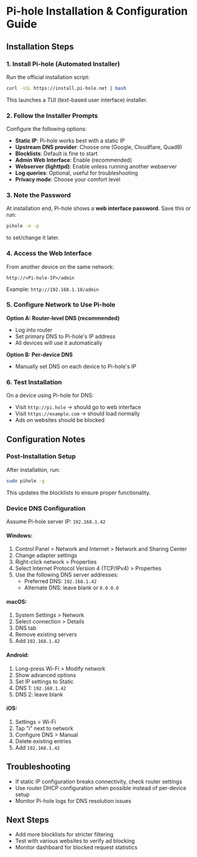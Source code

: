 # Pi-hole Installation & Configuration Guide

## Installation Steps

### 1. Install Pi-hole (Automated Installer)

Run the official installation script:

```bash
curl -sSL https://install.pi-hole.net | bash
```

This launches a TUI (text-based user interface) installer.

### 2. Follow the Installer Prompts

Configure the following options:

- **Static IP**: Pi-hole works best with a static IP
- **Upstream DNS provider**: Choose one (Google, Cloudflare, Quad9)
- **Blocklists**: Default is fine to start
- **Admin Web Interface**: Enable (recommended)
- **Webserver (lighttpd)**: Enable unless running another webserver
- **Log queries**: Optional, useful for troubleshooting
- **Privacy mode**: Choose your comfort level

### 3. Note the Password

At installation end, Pi-hole shows a **web interface password**. Save this or run:

```bash
pihole -a -p
```

to set/change it later.

### 4. Access the Web Interface

From another device on the same network:

```
http://<Pi-hole-IP>/admin
```

Example: `http://192.168.1.10/admin`

### 5. Configure Network to Use Pi-hole

**Option A: Router-level DNS (recommended)**
- Log into router
- Set primary DNS to Pi-hole's IP address
- All devices will use it automatically

**Option B: Per-device DNS**
- Manually set DNS on each device to Pi-hole's IP

### 6. Test Installation

On a device using Pi-hole for DNS:
- Visit `http://pi.hole` → should go to web interface
- Visit `https://example.com` → should load normally
- Ads on websites should be blocked

## Configuration Notes

### Post-Installation Setup

After installation, run:
```bash
sudo pihole -g
```
This updates the blocklists to ensure proper functionality.

### Device DNS Configuration

Assume Pi-hole server IP: `192.168.1.42`

#### Windows:
1. Control Panel > Network and Internet > Network and Sharing Center
2. Change adapter settings
3. Right-click network > Properties
4. Select Internet Protocol Version 4 (TCP/IPv4) > Properties
5. Use the following DNS server addresses:
   - Preferred DNS: `192.168.1.42`
   - Alternate DNS: leave blank or `0.0.0.0`

#### macOS:
1. System Settings > Network
2. Select connection > Details
3. DNS tab
4. Remove existing servers
5. Add `192.168.1.42`

#### Android:
1. Long-press Wi-Fi > Modify network
2. Show advanced options
3. Set IP settings to Static
4. DNS 1: `192.168.1.42`
5. DNS 2: leave blank

#### iOS:
1. Settings > Wi-Fi
2. Tap "i" next to network
3. Configure DNS > Manual
4. Delete existing entries
5. Add `192.168.1.42`

## Troubleshooting

- If static IP configuration breaks connectivity, check router settings
- Use router DHCP configuration when possible instead of per-device setup
- Monitor Pi-hole logs for DNS resolution issues

## Next Steps

- Add more blocklists for stricter filtering
- Test with various websites to verify ad blocking
- Monitor dashboard for blocked request statistics